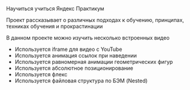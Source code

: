 Научиться учиться Яндекс Практикум

Проект рассказывает о различных подходах к обучению, принципах, техниках обучения и прокрастинации

В данном проекте можно изучить несколько встроенных видео

* Используется iframe для видео с YouTube
* Используется анимация ссылок при наведении
* Используется равномерная анимации геометрических фигур
* Используется абсолютное позиционирование
* Используется флекс
* Используется файловая структура по БЭМ (Nested)

